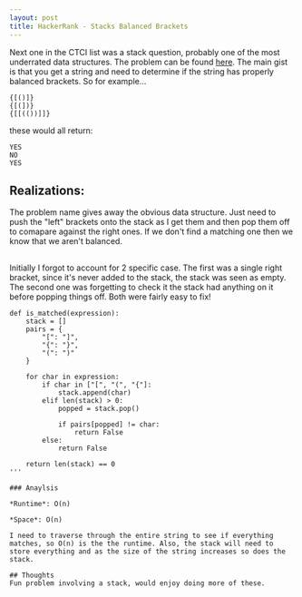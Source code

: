 ```yaml
---
layout: post
title: HackerRank - Stacks Balanced Brackets 
---
```

Next one in the CTCI list was a stack question, probably one of the most underrated data structures. The problem can be found [here](https://www.hackerrank.com/challenges/ctci-balanced-brackets). The main gist is that you get a string and need to determine if the string has properly balanced brackets. So for example...

```
{[()]}
{[(])}
{[[(())]]}
```

these would all return:

```
YES
NO
YES
```

## Realizations:
The problem name gives away the obvious data structure. Just need to push the "left" brackets onto the stack as I get them and then pop them off to comapare against the right ones. If we don't find a matching one then we know that we aren't balanced.

## <Solution>
Initially I forgot to account for 2 specific case. The first was a single right bracket, since it's never added to the stack, the stack was seen as empty. The second one was forgetting to check it the stack had anything on it before popping things off. Both were fairly easy to fix!

```
def is_matched(expression):
    stack = []
    pairs = {
        "[": "]",
        "{": "}",
        "(": ")"
    }   
    
    for char in expression:
        if char in ["[", "(", "{"]:
            stack.append(char)
        elif len(stack) > 0:
            popped = stack.pop()
            
            if pairs[popped] != char:
                return False
        else:
            return False
            
    return len(stack) == 0
'''

### Anaylsis

*Runtime*: O(n)

*Space*: O(n)

I need to traverse through the entire string to see if everything matches, so O(n) is the the runtime. Also, the stack will need to store everything and as the size of the string increases so does the stack.

## Thoughts
Fun problem involving a stack, would enjoy doing more of these.

